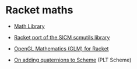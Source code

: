 # Racket maths 


* [Math Library](https://docs.racket-lang.org/math/index.html)

* [Racket port of the SICM scmutils library](https://github.com/bennn/mechanics)

* [OpenGL Mathematics (GLM) for Racket](https://docs.racket-lang.org/glm/index.html)

* [On adding quaternions to Scheme](http://www.ccs.neu.edu/home/dorai/squat/squat.html) (PLT Scheme)


